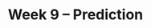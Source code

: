 ---
title: Week 9 – Prediction
weekNumber: 9
days:
    - date: 2025-5-26
      events: 
        - markdown_content: <b>No Lecture (Memorial Day)</b>
    - date: 2025-5-27
      events:
        - name: HW 6
          type: hw
          title: Hypothesis Testing and Permutation Testing
          url:
    - date: 2025-5-28
      events: 
        - name: LEC 24
          type: lecture
          title: Correlation
          url:
          html:
          podcast:
          readings:
            - name: CIT 15.0-15.2
              url: https://inferentialthinking.com/chapters/15/Prediction.html
          keywords: association, correlation coefficient (r), predicting heights, regression line (su)
        - name: DISC 9
          type: disc
          title: Total Variation Distance and Permutation Testing
          url:
    - date: 2025-5-30
      events: 
        - name: LEC 25
          type: lecture
          title: Regression and Least Squares
          url:
          html:
          podcast:
          readings:
            - name: CIT 15.2-15.4
              url: https://inferentialthinking.com/chapters/15/2/Regression_Line.html
          keywords: regression line in original units, outliers, errors, RMSE, best fit, least squares
    - date: 2025-5-31
      events:
        - name: LAB 7
          type: lab
          title: Regression
          url:
---